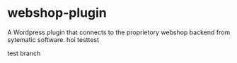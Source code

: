 webshop-plugin
==============

A Wordpress plugin that connects to the proprietory webshop backend from sytematic software.
hoi
testtest

test branch